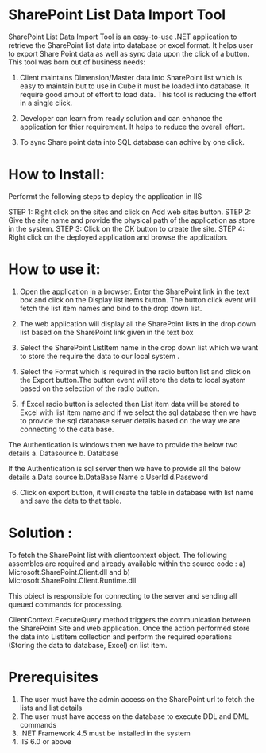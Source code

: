 # SharePoint List Data Import Tool
SharePoint List Data Import Tool is an easy-to-use .NET application to retrieve the SharePoint list data into database or excel format. It helps user to export Share Point data as well as sync data upon the click of a button. This tool was born out of business needs:

1) Client maintains Dimension/Master data into SharePoint list which is easy to maintain but to use in Cube it must be loaded into database. It require good amout of effort to load data. This tool is reducing the effort in a single click. 

2) Developer can learn from ready solution and can enhance the application for thier requirement. It helps to reduce the overall effort.

3) To sync Share point data into SQL database can achive by one click.

# How to Install:

Performt the following steps tp deploy the application in IIS 

STEP 1: Right click on the sites and click on Add web sites button.
STEP 2: Give the site name and provide the physical path of the application as store in the system.
STEP 3: Click on the OK button to create the site.
STEP 4: Right click on the deployed application and browse the application.

# How to use it:

1) Open the application in a browser. Enter the SharePoint link in the text box and click on the Display list items button. The button click event will fetch the list item names and bind to the drop down list.

2) The web application will display all the SharePoint lists in the drop down list based on the SharePoint link given in the text box

3) Select the SharePoint ListItem name in the drop down list which we want to store the  require the data to  our local system .

4) Select the Format which is required in the radio button list and click on the Export button.The button event will store the data to local system based on the selection of the radio button.

5) If Excel radio button is selected then List item data will be stored to Excel with list item name and if we select the sql database then we have to provide the sql database server details based on the way we are connecting to the data base.

The Authentication is windows then we have to provide the below two details
a. Datasource 
b. Database

If the Authentication is sql server then we have to provide all the below details
a.Data source
b.DataBase Name
c.UserId
d.Password

6) Click on export button, it will create the table in database with list name and save the data to that table.

# Solution :
To fetch the SharePoint list with clientcontext object. The following assembles are required and already available within the source code :
a) Microsoft.SharePoint.Client.dll and 
b) Microsoft.SharePoint.Client.Runtime.dll

This object is responsible for connecting to the server and sending all queued commands for processing.

ClientContext.ExecuteQuery method triggers the communication between the SharePoint Site and web application. Once the action performed store the data into ListItem collection and perform the required operations (Storing the data to database, Excel) on list  item.

# Prerequisites

1. The user must have the admin access on the SharePoint url to fetch the lists and list details
2. The user must have access on the database to execute DDL and DML commands
3. .NET Framework 4.5 must be installed in the system
4. IIS 6.0 or above





